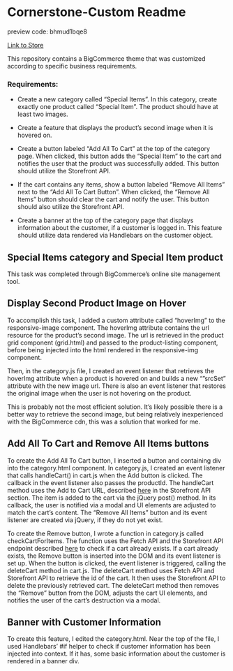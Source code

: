 # Cornerstone-Custom Readme
preview code: bhmud1bqe8

[Link to Store](https://my-trial-store.mybigcommerce.com/)



This repository contains a BigCommerce theme that was customized according to specific business requirements.

### Requirements:
- Create a new category called “Special Items”. In this category, create exactly one product called “Special Item”. The product should have at least two images. 

- Create a feature that displays the product’s second image when it is hovered on.

- Create a button labeled “Add All To Cart” at the top of the category page. When clicked, this button adds the “Special Item” to the cart and notifies the user that the product was successfully added. This button should utilize the Storefront API.

- If the cart contains any items, show a button labeled “Remove All Items” next to the “Add All To Cart Button”. When clicked, the “Remove All Items” button should clear the cart and notify the user. This button should also utilize the Storefront API.

- Create a banner at the top of the category page that displays information about the customer, if a customer is logged in. This feature should utilize data rendered via Handlebars on the customer object.

## Special Items category	and Special Item product
This task was completed through BigCommerce’s online site management tool.

## Display Second Product Image on Hover
To accomplish this task, I added a custom attribute called “hoverImg” to the responsive-image component. The hoverImg attribute contains the url resource for the product’s second image. The url is retrieved in the product grid component (grid.html) and passed to the product-listing component, before being injected into the html rendered in the responsive-img component. 

Then, in the category.js file, I created an event listener that retrieves the hoverImg attribute when a product is hovered on and builds a new “”srcSet” attribute with the new image url. There is also an event listener that restores the original image when the user is not hovering on the product.

This is probably not the most efficient solution. It’s likely possible there is a better way to retrieve the second image, but being relatively inexperienced with the BigCommerce cdn, this was a solution that worked for me.

## Add All To Cart and Remove All Items buttons
To create the Add All To Cart button, I inserted a button and containing div into the category.html component. In category.js, I created an event listener that calls handleCart() in cart.js when the Add button is clicked. The callback in the event listener also passes the productId. The handleCart method uses the Add to Cart URL, described [here](https://developer.bigcommerce.com/docs/ZG9jOjIyMDU4Nw-add-to-cart-ur-ls) in the Storefront API section. The item is added to the cart via the jQuery post() method. In its callback, the user is notified via a modal and UI elements are adjusted to match the cart’s content. The “Remove All Items” button and its event listener are created via jQuery, if they do not yet exist.

To create the Remove button, I wrote a function in category.js called checkCartForItems. The function uses the Fetch API and the Storefront API endpoint described [here](https://developer.bigcommerce.com/api-reference/b3A6MjMxMzQ3Nw-get-a-cart) to check if a cart already exists. If a cart already exists, the Remove button is inserted into the DOM and its event listener is set up. When the button is clicked, the event listener is triggered, calling the deleteCart method in cart.js. The deleteCart method uses Fetch API and Storefront API to retrieve the id of the cart. It then uses the Storefront API to delete the previously retrieved cart. The deleteCart method then removes the “Remove” button from the DOM, adjusts the cart UI elements, and notifies the user of the cart’s destruction via a modal.

## Banner with Customer Information
To create this feature, I edited the category.html. Near the top of the file, I used Handlebars’ #if helper to check if customer information has been injected into context.  If it has, some basic information about the customer is rendered in a banner div.


